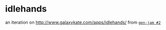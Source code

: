 # idlehands

an iteration on http://www.galaxykate.com/apps/idlehands/ from [`gen-jam #2`](https://twitter.com/GalaxyKate/status/879551080782217217)

